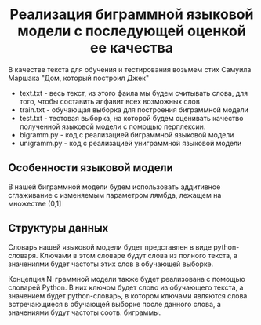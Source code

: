 <h1 style = "text-align: center;"> Реализация биграммной языковой модели с последующей оценкой ее качества </h1>

В качестве текста для обучения и тестирования возьмем стих Самуила Маршака "Дом, который построил Джек"

- text.txt - весь текст, из этого фаила мы будем считывать слова, для того, чтобы составить алфавит всех возможных слов
- train.txt - обучающая выборка для построения биграммной модели
- test.txt - тестовая выборка, на которой будем оценивать качество полученной языковой модели с помощью перплексии.
- bigramm.py - код с реализацией биграммной языковой модели 
- unigramm.py - код с реализацией униграммной языковой модели


## Особенности языковой модели
В нашей биграммной модели будем использовать аддитивное сглаживание с изменяемым параметром лямбда, лежащем на множестве (0,1] 

## Структуры данных
Словарь нашей языковой модели будет представлен в виде python-словаря. Ключами в этом словаре будут слова из полного текста, а значениями будет частоты этих слов в обучающей выборке. 

Концепция N-граммной модели также будет реализована с помощью словарей Python. В них ключом будет слово из обучающего текста, а 
значением будет python-словарь, в котором ключами являются слова встречающиеся в обучающей выборке после данного слова, а значениями будут частоты соотв. биграммы.

    


